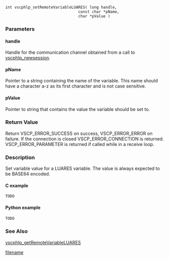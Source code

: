 

```clike
int vscphlp_setRemoteVariableLUARES( long handle, 
                                const char *pName, 
                                char *pValue ) 
```

### Parameters

#### handle
Handle for the communication channel obtained from a call to [vscphlp_newsession](vscphlp_newsession.md).

#### pName
Pointer to a string containing the name of the variable. This name should have a character a-z as its first character and is not case sensitive.

#### pValue
Pointer to string that contains the value the variable should be set to.

### Return Value
Return VSCP_ERROR_SUCCESS on success, VSCP_ERROR_ERROR on failure. If the connection is closed VSCP_ERROR_CONNECTION is returned. VSCP_ERROR_PARAMETER is returned if called while in a receive loop. 

### Description
Set variable value for a LUARES variable. The value is always expected to be BASE64 encoded. 

#### C example

```clike
TODO
```

#### Python example

```python
TODO
```

### See Also
[vscphlp_getRemoteVariableLUARES](vscphlp_getremotevariableluares.md)



[filename](./bottom_copyright.md ':include')